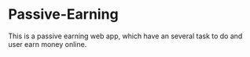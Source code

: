 # Passive-Earning
This is a passive earning web app, which have an several task to do and user earn money online.
